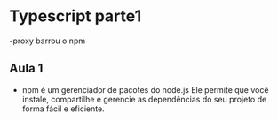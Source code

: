 # Typescript parte1

-proxy barrou o npm

## Aula 1

- npm é um gerenciador de pacotes do node.js
Ele permite que você instale, compartilhe e gerencie as dependências do seu projeto de forma fácil e eficiente.